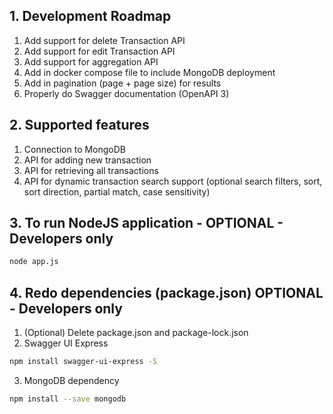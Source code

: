 ## 1. Development Roadmap
1. Add support for delete Transaction API
1. Add support for edit Transaction API
1. Add support for aggregation API
1. Add in docker compose file to include MongoDB deployment
1. Add in pagination (page + page size) for results
1. Properly do Swagger documentation (OpenAPI 3)

## 2. Supported features
1. Connection to MongoDB
1. API for adding new transaction
1. API for retrieving all transactions
1. API for dynamic transaction search support (optional search filters, sort, sort direction, partial match, case sensitivity)

## 3. To run NodeJS application - OPTIONAL - Developers only
```sh
node app.js
```

## 4. Redo dependencies (package.json) OPTIONAL - Developers only
1. (Optional) Delete package.json and package-lock.json
2. Swagger UI Express
```sh
npm install swagger-ui-express -S
```
3. MongoDB dependency
```sh
npm install --save mongodb
```

